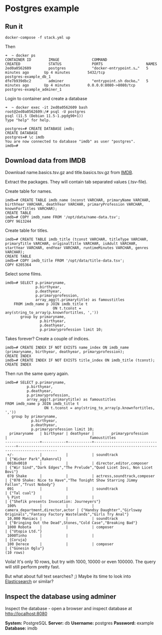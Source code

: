 # Postgres example

## Run it
    docker-compose -f stack.yml up

Then

    ➜  ~ docker ps
    CONTAINER ID        IMAGE               COMMAND                  CREATED             STATUS              PORTS                    NAMES
    2ed0a0562609        postgres            "docker-entrypoint.s…"   5 minutes ago       Up 4 minutes        5432/tcp                 postgres-example_db_1
    dfe7b939dbc2        adminer             "entrypoint.sh docke…"   5 minutes ago       Up 4 minutes        0.0.0.0:8080->8080/tcp   postgres-example_adminer_1

Login to container and create a database

    ➜  ~ docker exec -it 2ed0a0562609 bash
    root@2ed0a0562609:/# psql -U postgres
    psql (11.5 (Debian 11.5-1.pgdg90+1))
    Type "help" for help.
    
    postgres=# CREATE DATABASE imdb;
    CREATE DATABASE
    postgres=# \c imdb
    You are now connected to database "imdb" as user "postgres".
    imdb=#

## Download data from IMDB
Download name.basics.tsv.gz and title.basics.tsv.gz from [IMDB](https://datasets.imdbws.com/).

Extract the packages. They will contain tab separated values (.tsv-file).

Create table for names.

    imdb=# CREATE TABLE imdb_name (nconst VARCHAR, primaryName VARCHAR, birthYear VARCHAR, deathYear VARCHAR, primaryProfession VARCHAR, knownForTitles VARCHAR);
    CREATE TABLE
    imdb=# COPY imdb_name FROM '/opt/data/name-data.tsv';
    COPY 9613244
    
Create table for titles.

    imdb=# CREATE TABLE imdb_title (tconst VARCHAR, titleType VARCHAR, primaryTitle VARCHAR, originalTitle VARCHAR, isAdult VARCHAR, startYear VARCHAR, endYear VARCHAR, runtimeMinutes VARCHAR, genres VARCHAR);
    CREATE TABLE
    imdb=# COPY imdb_title FROM '/opt/data/title-data.tsv';
    COPY 6205364

Select some films.  

    imdb=# SELECT p.primaryname,
                  p.birthyear,
                  p.deathyear,
                  p.primaryprofession,
                  array_agg(t.primarytitle) as famoustitles
        FROM imdb_name p JOIN imdb_title t
                          ON t.tconst = any(string_to_array(p.knownfortitles, ','))
           group by primaryname,
                    p.birthyear,
                    p.deathyear,
                    p.primaryprofession limit 10;
                    
Takes forever? Create a couple of indices.                     

    imdb=# CREATE INDEX IF NOT EXISTS name_index ON imdb_name (primaryname, birthyear, deathyear, primaryprofession);
    CREATE INDEX
    imdb=# CREATE INDEX IF NOT EXISTS title_index ON imdb_title (tconst);
    CREATE INDEX

Then run the same query again.

    imdb=# SELECT p.primaryname,
              p.birthyear,
              p.deathyear,
              p.primaryprofession,
              array_agg(t.primarytitle) as famoustitles
    FROM imdb_name p JOIN imdb_title t
                      ON t.tconst = any(string_to_array(p.knownfortitles, ','))
       group by primaryname,
                p.birthyear,
                p.deathyear,
                p.primaryprofession limit 10;
      primaryname   | birthyear | deathyear |        primaryprofession         |                                      famoustitles
    ----------------+-----------+-----------+----------------------------------+----------------------------------------------------------------------------------------
     +/-            |           |           | soundtrack                       | {"Wicker Park",Rakenrol}
     0010x0010      |           |           | director,editor,composer         | {"Wir Sind","Dark Edges","The Prelude","Quod Licet Iovi, Non Licet Bovi"}
     070 Shake      |           |           | actress,soundtrack,composer      | {"070 Shake: Nice to Have","The Tonight Show Starring Jimmy Fallon","Trust Nobody"}
     091            |           |           | soundtrack                       | {"Tal cual"}
     ½ Pint         |           |           |                                  | {"Shefik presents Invocation: Journeyers"}
     100%           |           |           | camera_department,director,actor | {"Handsy Daughter","Girlsway Originals","Fantasy Factory Wastelands","Girls Try Anal"}
     10,000 Maniacs |           |           | soundtrack                       | {"Bringing Out the Dead",Stones,"Cold Case","Breaking Bad"}
     1000 Robota    |           |           | composer                         | {"Utopia Ltd."}
     1000Tinho      |           |           |                                  | {Coruja}
     100 Derece     |           |           | composer                         | {"Günesin Oglu"}
    (10 rows)
    
Voila! It's only 10 rows, but try with 1000, 10000 or even 100000. The query will still perform pretty fast. 

But what about full text searches? ;) Maybe its time to look into [Elasticsearch](https://www.elastic.co) or similar?

## Inspect the database using adminer 
Inspect the database - open a browser and inspect database at [http://localhost:8080](http://localhost:8080)
    
__System:__ PostgreSQL 
__Server:__ db
__Username:__ postgres 
__Password:__ example
__Database:__ imdb
